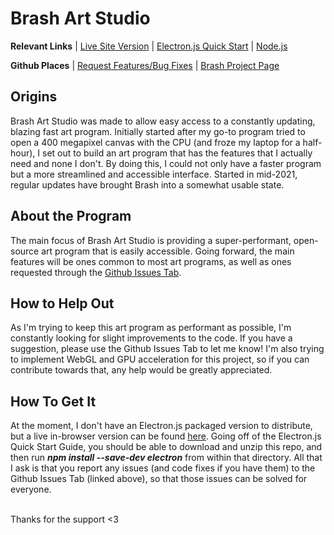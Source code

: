 <h1>Brash Art Studio</h1>

<p><strong>Relevant Links</strong> | <a href="https://brash.netlify.app" target="_blank">Live Site Version</a> | <a href="https://www.electronjs.org/docs/latest/tutorial/quick-start" target="_blank">Electron.js Quick Start</a> | <a href="https://nodejs.org/en/">Node.js</a></p>
<p><strong>Github Places</strong> | <a href="https://github.com/Gravity10/BrashArtStudio/issues" target="_blank">Request Features/Bug Fixes</a> | <a href="https://github.com/Gravity10/BrashArtStudio/projects/1" target="_blank">Brash Project Page</a></p>

<h2>Origins</h2>
<p>Brash Art Studio was made to allow easy access to a constantly updating, blazing fast art program. Initially started after my go-to program tried to open a 400 megapixel canvas with the CPU (and froze my laptop for a half-hour), I set out to build an art program that has the features that I actually need and none I don't. By doing this, I could not only have a faster program but a more streamlined and accessible interface. Started in mid-2021, regular updates have brought Brash into a somewhat usable state.</p>

<h2>About the Program</h2>
<p>The main focus of Brash Art Studio is providing a super-performant, open-source art program that is easily accessible. Going forward, the main features will be ones common to most art programs, as well as ones requested through the <a href="https://github.com/Gravity10/BrashArtStudio/issues">Github Issues Tab</a>.</p>

<h2>How to Help Out</h2>
<p>As I'm trying to keep this art program as performant as possible, I'm constantly looking for slight improvements to the code. If you have a suggestion, please use the Github Issues Tab to let me know! I'm also trying to implement WebGL and GPU acceleration for this project, so if you can contribute towards that, any help would be greatly appreciated.</p>

<h2>How To Get It</h2>
<p>At the moment, I don't have an Electron.js packaged version to distribute, but a live in-browser version can be found <a href="https://https://brash.netlify.app">here</a>. Going off of the Electron.js Quick Start Guide, you should be able to download and unzip this repo, and then run <b><i>npm install --save-dev electron</i></b> from within that directory. All that I ask is that you report any issues (and code fixes if you have them) to the Github Issues Tab (linked above), so that those issues can be solved for everyone.
<br />
<br />
<p>Thanks for the support <3</p>
